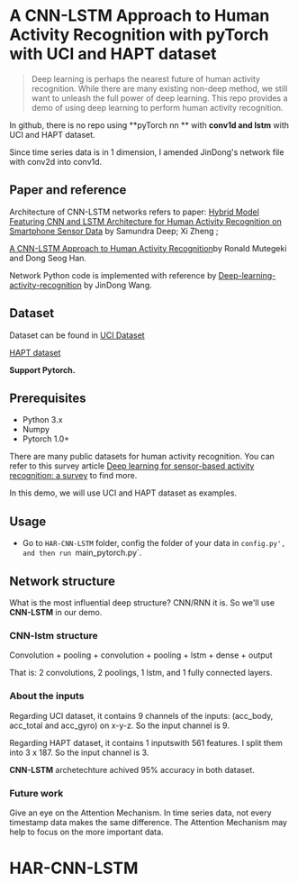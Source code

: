 # A CNN-LSTM Approach to Human Activity Recognition with pyTorch with UCI and HAPT dataset

> Deep learning is perhaps the nearest future of human activity recognition. While there are many existing non-deep method, we still want to unleash the full power of deep learning. This repo provides a demo of using deep learning to perform human activity recognition.

In github, there is no repo using **pyTorch nn ** with **conv1d and lstm** with UCI and HAPT dataset. 

Since time series data is in 1 dimension, I amended JinDong's network file with conv2d into conv1d. 

## Paper and reference
Architecture of CNN-LSTM networks refers to paper: [Hybrid Model Featuring CNN and LSTM Architecture for Human Activity Recognition on Smartphone Sensor Data](https://ieeexplore.ieee.org/document/9029136) by Samundra Deep; Xi Zheng ; 

[A CNN-LSTM Approach to Human Activity Recognition](https://ieeexplore.ieee.org/document/9065078)by Ronald Mutegeki and Dong Seog Han.

Network Python code is implemented with reference by [Deep-learning-activity-recognition](https://github.com/jindongwang/Deep-learning-activity-recognition.git) by JinDong Wang.

## Dataset

Dataset can be found in [UCI Dataset](https://archive.ics.uci.edu/ml/machine-learning-databases/00240/)

[HAPT dataset](https://archive.ics.uci.edu/ml/machine-learning-databases/00341/)


**Support Pytorch.**

## Prerequisites

- Python 3.x
- Numpy
- Pytorch 1.0+

There are many public datasets for human activity recognition. You can refer to this survey article [Deep learning for sensor-based activity recognition: a survey](https://arxiv.org/abs/1707.03502) to find more.

In this demo, we will use UCI and HAPT dataset as examples. 


## Usage

- Go to `HAR-CNN-LSTM` folder, config the folder of your data in `config.py', and then run `main_pytorch.py`.


## Network structure

What is the most influential deep structure? CNN/RNN it is. So we'll use **CNN-LSTM** in our demo. 

### CNN-lstm structure

Convolution + pooling + convolution + pooling + lstm + dense + output

That is: 2 convolutions, 2 poolings, 1 lstm, and 1 fully connected layers. 

### About the inputs

Regarding UCI dataset, it contains 9 channels of the inputs: (acc_body, acc_total and acc_gyro) on x-y-z. So the input channel is 9.

Regarding HAPT dataset, it contains 1 inputswith 561 features. I split them into 3 x 187. So the input channel is 3.

**CNN-LSTM** archetechture achived 95% accuracy in both dataset.

### Future work

Give an eye on the Attention Mechanism. In time series data, not every timestamp data makes the same difference. The Attention Mechanism may help to focus on the more important data.  
# HAR-CNN-LSTM
